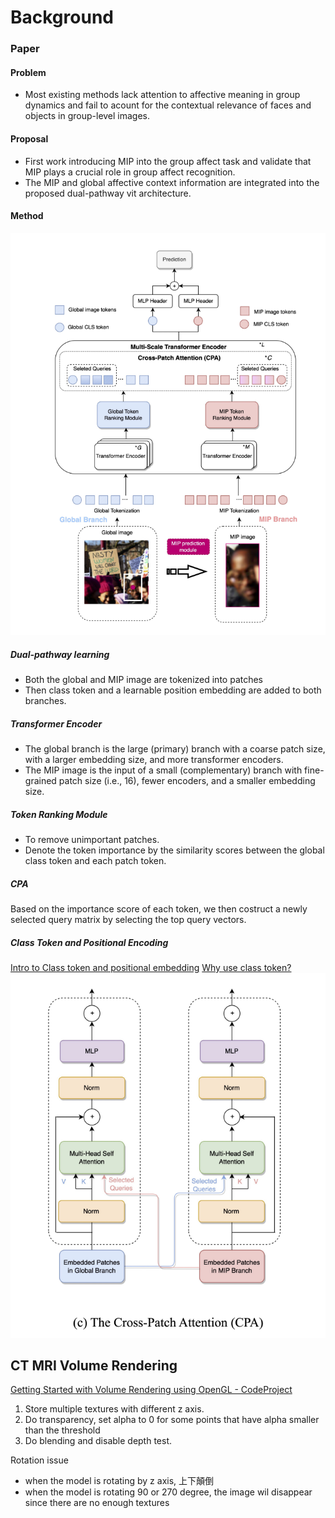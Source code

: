 # Background

### Paper
#### Problem
* Most existing methods lack attention to affective meaning in group dynamics and fail to acount for the contextual relevance of faces and objects in group-level images.

#### Proposal
* First work introducing MIP into the group affect task and validate that MIP plays a crucial role in group affect recognition. 
* The MIP and global affective context information are integrated into the proposed dual-pathway vit architecture.

#### Method
![](./images/resume/method.png)

##### Dual-pathway learning
* Both the global and MIP image are tokenized into patches
* Then class token and a learnable position embedding are added to both branches.
##### Transformer Encoder
- The global branch is the large (primary) branch with a coarse patch size, with a larger embedding size, and more transformer encoders.
- The MIP image is the input of a small (complementary) branch with fine-grained patch size (i.e., 16), fewer encoders, and a smaller embedding size.
##### Token Ranking Module
* To remove unimportant patches.
* Denote the token importance by the similarity scores between the global class token and each patch token.
##### CPA
Based on the importance score of each token, we then costruct a newly selected query matrix by selecting the top query vectors.

##### Class Token and Positional Encoding
[Intro to Class token and positional embedding](https://deepganteam.medium.com/vision-transformers-for-computer-vision-9f70418fe41a)
[Why use class token?](https://datascience.stackexchange.com/questions/90649/class-token-in-vit-and-bert)
![](./images/resume/cpa.png)


## CT MRI Volume Rendering

[Getting Started with Volume Rendering using OpenGL - CodeProject](https://www.codeproject.com/Articles/352270/Getting-Started-with-Volume-Rendering-using-OpenGL)

1. Store multiple textures with different z axis.
2. Do transparency, set alpha to 0 for some points that have alpha smaller than the threshold
3. Do blending and disable depth test.

Rotation issue

- when the model is rotating by z axis, 上下顛倒
- when the model is rotating 90 or 270 degree, the image wil disappear since there are no enough textures